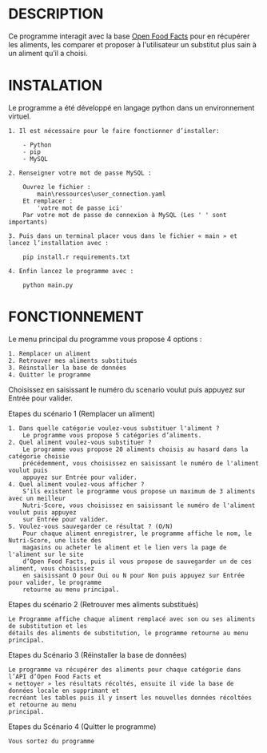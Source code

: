 DESCRIPTION
============
Ce programme interagit avec la base [Open Food Facts](https://fr.openfoodfacts.org/) pour en récupérer les aliments, les
comparer et proposer à l'utilisateur un substitut plus sain à un aliment qu’il a choisi.

INSTALATION
============
Le programme a été développé en langage python dans un environnement virtuel.

	1. Il est nécessaire pour le faire fonctionner d’installer:

		- Python
		- pip
		- MySQL

	2. Renseigner votre mot de passe MySQL :

		Ouvrez le fichier :
			main\ressources\user_connection.yaml
		Et remplacer :
			'votre mot de passe ici'
		Par votre mot de passe de connexion à MySQL (Les ' ' sont importants)

	3. Puis dans un terminal placer vous dans le fichier « main » et lancez l’installation avec :

		pip install.r requirements.txt

	4. Enfin lancez le programme avec :

		python main.py
	
FONCTIONNEMENT
===============
Le menu principal du programme vous propose 4 options :

	1. Remplacer un aliment
	2. Retrouver mes aliments substitués
	3. Réinstaller la base de données
	4. Quitter le programme

Choisissez en saisissant le numéro du scenario voulut puis appuyez sur Entrée pour valider.

Etapes du scénario 1 (Remplacer un aliment)

	1. Dans quelle catégorie voulez-vous substituer l'aliment ?
		Le programme vous propose 5 catégories d’aliments.
	2. Quel aliment voulez-vous substituer ?
		Le programme vous propose 20 aliments choisis au hasard dans la catégorie choisie
		précédemment, vous choisissez en saisissant le numéro de l'aliment voulut puis
		appuyez sur Entrée pour valider.
	4. Quel aliment voulez-vous afficher ?
		S’ils existent le programme vous propose un maximum de 3 aliments avec un meilleur
		Nutri-Score, vous choisissez en saisissant le numéro de l'aliment voulut puis appuyez
		sur Entrée pour valider.
	5. Voulez-vous sauvegarder ce résultat ? (O/N)
		Pour chaque aliment enregistrer, le programme affiche le nom, le Nutri-Score, une liste des
		magasins ou acheter le aliment et le lien vers la page de l'aliment sur le site
		d’Open Food Facts, puis il vous propose de sauvegarder un de ces aliment, vous choisissez
		en saisissant O pour Oui ou N pour Non puis appuyez sur Entrée pour valider, le programme
		retourne au menu principal.

Etapes du scénario 2 (Retrouver mes aliments substitués)

	Le Programme affiche chaque aliment remplacé avec son ou ses aliments de substitution et les
	détails des aliments de substitution, le programme retourne au menu principal.

Etapes du Scénario 3 (Réinstaller la base de données)

	Le programme va récupérer des aliments pour chaque catégorie dans l’API d’Open Food Facts et
	« nettoyer » les résultats récoltés, ensuite il vide la base de données locale en supprimant et
	recréant les tables puis il y insert les nouvelles données récoltées et retourne au menu
	principal.

Etapes du Scénario 4 (Quitter le programme)

	Vous sortez du programme
